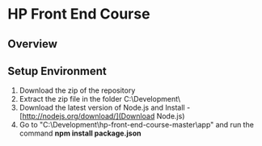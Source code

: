 HP Front End Course
====================

Overview
--------


Setup Environment
-----------------

1. Download the zip of the repository
2. Extract the zip file in the folder C:\Development\
3. Download the latest version of Node.js and Install - [http://nodejs.org/download/](Download Node.js)
4. Go to "C:\Development\hp-front-end-course-master\app" and run the command **npm install package.json**


